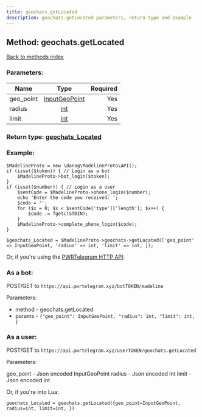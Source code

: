```yaml
---
title: geochats.getLocated
description: geochats.getLocated parameters, return type and example
---
```

## Method: geochats.getLocated  
[Back to methods index](index.md)


### Parameters:

| Name     |    Type       | Required |
|----------|:-------------:|---------:|
|geo\_point|[InputGeoPoint](../types/InputGeoPoint.md) | Yes|
|radius|[int](../types/int.md) | Yes|
|limit|[int](../types/int.md) | Yes|


### Return type: [geochats\_Located](../types/geochats_Located.md)

### Example:


```
$MadelineProto = new \danog\MadelineProto\API();
if (isset($token)) { // Login as a bot
    $MadelineProto->bot_login($token);
}
if (isset($number)) { // Login as a user
    $sentCode = $MadelineProto->phone_login($number);
    echo 'Enter the code you received: ';
    $code = '';
    for ($x = 0; $x < $sentCode['type']['length']; $x++) {
        $code .= fgetc(STDIN);
    }
    $MadelineProto->complete_phone_login($code);
}

$geochats_Located = $MadelineProto->geochats->getLocated(['geo_point' => InputGeoPoint, 'radius' => int, 'limit' => int, ]);
```

Or, if you're using the [PWRTelegram HTTP API](https://pwrtelegram.xyz):

### As a bot:

POST/GET to `https://api.pwrtelegram.xyz/botTOKEN/madeline`

Parameters:

* method - geochats.getLocated
* params - `{"geo_point": InputGeoPoint, "radius": int, "limit": int, }`



### As a user:

POST/GET to `https://api.pwrtelegram.xyz/userTOKEN/geochats.getLocated`

Parameters:

geo_point - Json encoded InputGeoPoint
radius - Json encoded int
limit - Json encoded int



Or, if you're into Lua:

```
geochats_Located = geochats.getLocated({geo_point=InputGeoPoint, radius=int, limit=int, })
```


